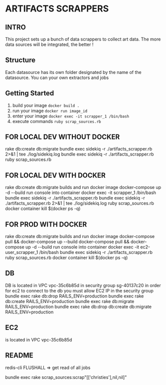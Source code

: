 # ARTIFACTS SCRAPPERS

## INTRO
This project sets up a bunch of data scrappers to collect art data. The more data sources will be integrated, the better !

## Structure
Each datasource has its own folder designated by the name of the datasource. You can your own extractors and jobs

## Getting Started
1. build your image
`docker build .`
2. run your image
`docker run image_id`
3. enter your image
`docker exec -it scrapper_1 /bin/bash`
4. execute commands
`ruby scrap_sources.rb`


## FOR LOCAL DEV WITHOUT DOCKER
rake db:create db:migrate
bundle exec sidekiq -r ./artifacts_scrapper.rb 2>&1 | tee ./log/sidekiq.log
bundle exec sidekiq -r ./artifacts_scrapper.rb
ruby scrap_sources.rb

## FOR LOCAL DEV WITH DOCKER
rake db:create db:migrate
builds and run docker image
docker-compose up  -d --build
run console into container
docker exec -it scrapper_1 /bin/bash
bundle exec sidekiq -r ./artifacts_scrapper.rb
bundle exec sidekiq -r ./artifacts_scrapper.rb 2>&1 | tee ./log/sidekiq.log
ruby scrap_sources.rb
docker container kill $(docker ps -q)

## FOR PROD WITH DOCKER
rake db:create db:migrate
builds and run docker image
docker-compose pull && docker-compose up --build
docker-compose pull && docker-compose up  -d --build
run console into container
docker exec -it ec2-user_scrapper_1 /bin/bash
bundle exec sidekiq -r ./artifacts_scrapper.rb
ruby scrap_sources.rb
docker container kill $(docker ps -q)

 ## DB
 DB is located in VPC vpc-35c6b85d
 in security group sg-40137c20
 in order for ec2 to connect to the db you must allow EC2 IP in the security group
 bundle exec rake db:drop RAILS_ENV=production
 bundle exec rake db:create RAILS_ENV=production
 bundle exec rake db:migrate RAILS_ENV=production
 bundle exec rake db:drop db:create db:migrate RAILS_ENV=production
 ## EC2
 is located in VPC vpc-35c6b85d


## README
redis-cli FLUSHALL
=> get read of all jobs

 bundle exec rake scrap_sources:scrap"[['christies'],nil,nil]"
